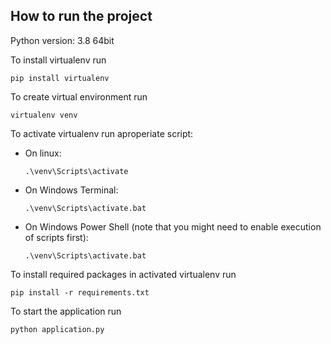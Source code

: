 ## How to run the project

Python version: 3.8 64bit

To install virtualenv run
```
pip install virtualenv
```

To create virtual environment run
```
virtualenv venv
```

To activate virtualenv run aproperiate script:

 * On linux:
   ```
   .\venv\Scripts\activate
   ```
 * On Windows Terminal:
   ```
   .\venv\Scripts\activate.bat
   ```
 * On Windows Power Shell (note that you might need to enable execution of scripts first):
   ```
   .\venv\Scripts\activate.bat
   ```

To install required packages in activated virtualenv run
```
pip install -r requirements.txt
```

To start the application run
```
python application.py
```